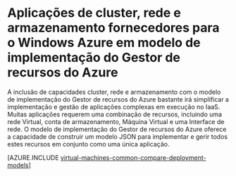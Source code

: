 <properties
   pageTitle="Fornecedores de cluster, rede e armazenamento | Microsoft Azure"
   description="Descrição geral conceptual do cluster, a rede e a fornecedores de recursos de armazenamento (CRP, NRP e SRP) para aplicações do Windows no modelo de implementação do Gestor de recursos do Azure"
   services="virtual-machines-windows"
   documentationCenter=""
   authors="tfitzmac"
   manager="timlt"
   editor="tysonn"
   tags="azure-resource-manager,azure-service-management"/>

<tags
   ms.service="virtual-machines-windows"
   ms.devlang="na"
   ms.topic="get-started-article"
   ms.tgt_pltfrm="vm-windows"
   ms.workload="infrastructure-services"
   ms.date="08/19/2015"
   ms.author="tomfitz"/>

# <a name="azure-compute-network-and-storage-providers-for-windows-applications-under-azure-resource-manager-deployment-model"></a>Aplicações de cluster, rede e armazenamento fornecedores para o Windows Azure em modelo de implementação do Gestor de recursos do Azure

A inclusão de capacidades cluster, rede e armazenamento com o modelo de implementação do Gestor de recursos do Azure bastante irá simplificar a implementação e gestão de aplicações complexas em execução no IaaS. Muitas aplicações requerem uma combinação de recursos, incluindo uma rede Virtual, conta de armazenamento, Máquina Virtual e uma Interface de rede. O modelo de implementação do Gestor de recursos do Azure oferece a capacidade de construir um modelo JSON para implementar e gerir todos estes recursos em conjunto como uma única aplicação.

[AZURE.INCLUDE [virtual-machines-common-compare-deployment-models](../../includes/virtual-machines-common-compare-deployment-models.md)]
